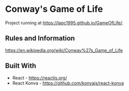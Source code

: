 
# Conway's Game of Life
Project running at https://lapc1995.github.io/GameOfLife/.

## Rules and Information
https://en.wikipedia.org/wiki/Conway%27s_Game_of_Life

## Built With
* React - https://reactjs.org/
* React Konva - https://github.com/konvajs/react-konva

